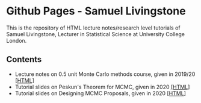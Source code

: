 # Github Pages - Samuel Livingstone
This is the repository of HTML lecture notes/research level tutorials of Samuel Livingstone, Lecturer in Statistical Science at University College London.

## Contents

- Lecture notes on 0.5 unit Monte Carlo methods course, given in 2019/20 [[HTML]](https://sam0287.github.io/lecturenotes_main.html)
- Tutorial slides on Peskun's Theorem for MCMC, given in 2020 [[HTML]](https://sam0287.github.io/probReadinggroup2020.html)
- Tutorial slides on Designing MCMC Proposals, given in 2020 [[HTML]](https://sam0287.github.io/probReadinggroup2020-2.html)
